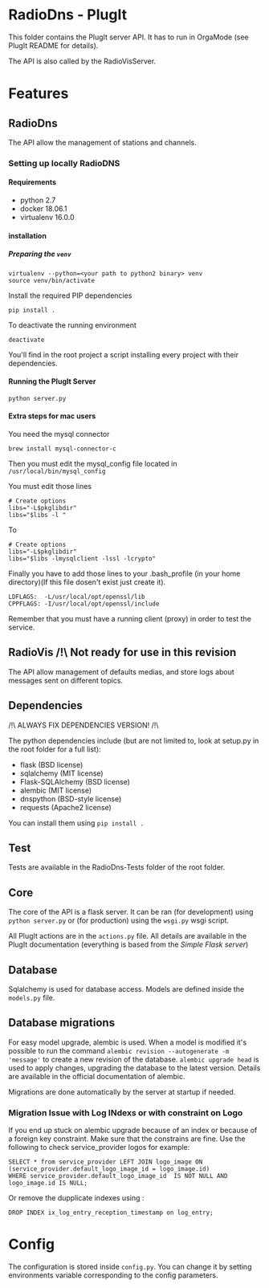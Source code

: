 RadioDns - PlugIt
=================

This folder contains the PlugIt server API. It has to run in OrgaMode (see PlugIt README for details).

The API is also called by the RadioVisServer.

# Features

## RadioDns

The API allow the management of stations and channels.

### Setting up locally RadioDNS

#### Requirements
- python 2.7
- docker 18.06.1
- virtualenv 16.0.0

#### installation

##### Preparing the `venv`

    virtualenv --python=<your path to python2 binary> venv
    source venv/bin/activate
    
Install the required PIP dependencies

    pip install .
    
To deactivate the running environment

    deactivate
    
You'll find in the root project a script installing every project with their dependencies.
    
#### Running the PlugIt Server

    python server.py
    
#### Extra steps for mac users

You need the mysql connector

    brew install mysql-connector-c
    
Then you must edit the mysql_config file located in ```/usr/local/bin/mysql_config```

You must edit those lines

    # Create options 
    libs="-L$pkglibdir"
    libs="$libs -l "
    
To

    # Create options 
    libs="-L$pkglibdir"
    libs="$libs -lmysqlclient -lssl -lcrypto"
    
Finally you have to add those lines to your .bash_profile (in your home directory)(If this file dosen't exist just create it).

    LDFLAGS:  -L/usr/local/opt/openssl/lib
    CPPFLAGS: -I/usr/local/opt/openssl/include
    
Remember that you must have a running client (proxy) in order to test the service.

## RadioVis /!\ Not ready for use in this revision

The API allow management of defaults medias, and store logs about messages sent on different topics.

## Dependencies

/!\ ALWAYS FIX DEPENDENCIES VERSION! /!\

The python dependencies include (but are not limited to, look at setup.py in the root folder for a full list):

* flask (BSD license)
* sqlalchemy (MIT license)
* Flask-SQLAlchemy (BSD license)
* alembic (MIT license)
* dnspython (BSD-style license)
* requests (Apache2 license)

You can install them using `pip install .`

## Test

Tests are available in the RadioDns-Tests folder of the root folder.

## Core

The core of the API is a flask server. It can be ran (for development) using `python server.py` or (for production) using the `wsgi.py` wsgi script.

All PlugIt actions are in the `actions.py` file. All details are available in the PlugIt documentation (everything is based from the _Simple Flask server_)

## Database

Sqlalchemy is used for database access. Models are defined inside the `models.py` file.

## Database migrations

For easy model upgrade, alembic is used. When a model is modified it's possible to run the command
`alembic revision --autogenerate -m 'message'` to create a new revision of the database.
`alembic upgrade head` is used to apply changes, upgrading the database to the latest version.
Details are available in the official documentation of alembic.

Migrations are done automatically by the server at startup if needed.

### Migration Issue with Log INdexs or with constraint on Logo

If you end up stuck on alembic upgrade because of an index or because of a foreign key constraint. Make sure that
 the constrains are fine. Use the following to check service_provider logos for example:

    SELECT * from service_provider LEFT JOIN logo_image ON (service_provider.default_logo_image_id = logo_image.id) 
    WHERE service_provider.default_logo_image_id  IS NOT NULL AND logo_image.id IS NULL;
    
Or remove the dupplicate indexes using :

    DROP INDEX ix_log_entry_reception_timestamp on log_entry;
    

# Config

The configuration is stored inside `config.py`. You can change it by setting environments variable corresponding to the config parameters.